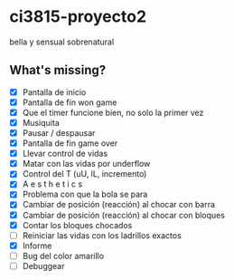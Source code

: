 # ci3815-proyecto2
bella y sensual sobrenatural

## What's missing?
- [x] Pantalla de inicio
- [x] Pantalla de fin won game
- [x] Que el timer funcione bien, no solo la primer vez
- [x] Musiquita
- [x] Pausar / despausar
- [x] Pantalla de fin game over
- [x] Llevar control de vidas
- [x] Matar con las vidas por underflow
- [x] Control del T (uU, lL, incremento)
- [x] A e s t h e t i c s
- [x] Problema con que la bola se para
- [x] Cambiar de posición (reacción) al chocar con barra
- [x] Cambiar de posición (reacción) al chocar con bloques
- [x] Contar los bloques chocados
- [ ] Reiniciar las vidas con los ladrillos exactos
- [x] Informe
- [ ] Bug del color amarillo
- [ ] Debuggear
